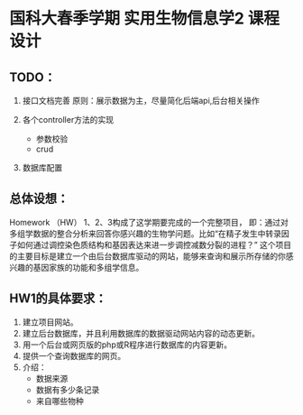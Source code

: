 # 国科大春季学期 实用生物信息学2 课程设计

## TODO：

1. 接口文档完善
    原则：展示数据为主，尽量简化后端api,后台相关操作

2. 各个controller方法的实现
    + 参数校验
    + crud

3. 数据库配置

## 总体设想：
Homework （HW） 1、2、3构成了这学期要完成的一个完整项目， 即：通过对多组学数据的整合分析来回答你感兴趣的生物学问题。比如“在精子发生中转录因子如何通过调控染色质结构和基因表达来进一步调控减数分裂的进程？”
这个项目的主要目标是建立一个由后台数据库驱动的网站，能够来查询和展示所存储的你感兴趣的基因家族的功能和多组学信息。

## HW1的具体要求：
1. 建立项目网站。
2. 建立后台数据库，并且利用数据库的数据驱动网站内容的动态更新。
3. 用一个后台或网页版的php或R程序进行数据库的内容更新。
4. 提供一个查询数据库的网页。
5. 介绍：
    + 数据来源
    + 数据有多少条记录
    + 来自哪些物种


